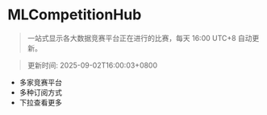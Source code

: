 # MLCompetitionHub

> 一站式显示各大数据竞赛平台正在进行的比赛，每天 16:00 UTC+8 自动更新。
  
> 更新时间: 2025-09-02T16:00:03+0800 

* 多家竞赛平台
* 多种订阅方式
* 下拉查看更多